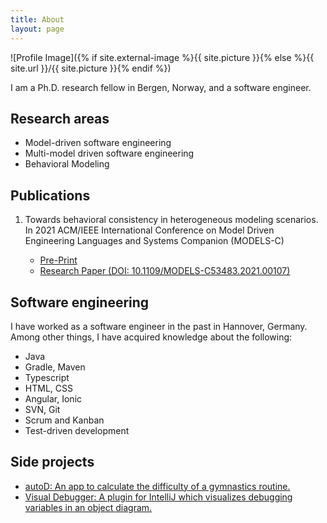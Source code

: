 ```yaml
---
title: About
layout: page
---
```

![Profile Image]({% if site.external-image %}{{ site.picture }}{% else %}{{ site.url }}/{{ site.picture }}{% endif %})

<p>I am a Ph.D. research fellow in Bergen, Norway, and a software engineer.</p>

<h2>Research areas</h2>

<ul class="skill-list">
	<li>Model-driven software engineering</li>
	<li>Multi-model driven software engineering</li>
	<li>Behavioral Modeling</li>
</ul>

<h2>Publications</h2>
<ol>
	<li>Towards behavioral consistency in heterogeneous modeling scenarios. In 2021 ACM/IEEE International Conference on Model Driven Engineering Languages and Systems Companion (MODELS-C)</li>
    <ul>
        <li><a href="https://raw.githubusercontent.com/timKraeuter/timKraeuter.github.io/master/assets/publications/Towards_behavioral_consistency_in_heterogeneous_modeling_scenarios.pdf">Pre-Print</a></li>
        <li><a href="https://doi.org/10.1109/MODELS-C53483.2021.00107">Research Paper (DOI: 10.1109/MODELS-C53483.2021.00107)</a></li>
    </ul>
</ol>

<h2>Software engineering</h2>

I have worked as a software engineer in the past in Hannover, Germany.
Among other things, I have acquired knowledge about the following:

<ul class="skill-list">
	<li>Java</li>
	<li>Gradle, Maven</li>
	<li>Typescript</li>
	<li>HTML, CSS</li>
	<li>Angular, Ionic</li>
	<li>SVN, Git</li>
	<li>Scrum and Kanban</li>
	<li>Test-driven development</li>
</ul>

<h2>Side projects</h2>

<ul>
	<li><a href="https://timkraeuter.github.io//autoD-app/">autoD: An app to calculate the difficulty of a gymnastics routine.</a></li>
	<li><a href="https://timkraeuter.github.io//visual-debugger/">Visual Debugger: A plugin for IntelliJ which visualizes debugging variables in an object diagram.</a></li>
</ul>
